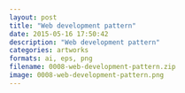 ```yaml
---
layout: post
title: "Web development pattern"
date: 2015-05-16 17:50:42
description: "Web development pattern"
categories: artworks
formats: ai, eps, png
filename: 0008-web-development-pattern.zip
image: 0008-web-development-pattern.png
---
```

